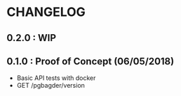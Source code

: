 CHANGELOG
===============================================================================

0.2.0 : WIP
-------------------------------------------------------------------------------

0.1.0 : Proof of Concept  (06/05/2018)
-------------------------------------------------------------------------------

* Basic API tests with docker
* GET /pgbagder/version

